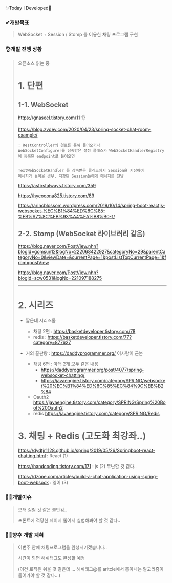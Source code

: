 ✨Today I Developed🤞



### ✔개발목표

> WebSocket + Session / Stomp 를 이용한 채팅 프로그램 구현



### 👌개발 진행 상황

> 오픈소스 읽는 중
>
> 
>
>
> # 1. 단편
>
> 
>
> ## 1-1. WebSocket
>
> https://gnaseel.tistory.com/11 👌
>
> https://blog.zvdev.com/2020/04/23/spring-socket-chat-room-example/
>
> ```
> : RestController의 경로를 통해 들어오거나
> WebSocketConfigurer를 상속받은 설정 클래스가 WebSocketHandlerRegistry에 등록된 endpoint로 들어오면
> 
> 
> TextWebSocketHandler 를 상속받은 클래스에서 Session을 저장하여
> 메세지가 들어올 경우, 저장된 Session들에게 메세지를 전달
> ```
>
> 
>
> https://asfirstalways.tistory.com/359
>
> 
>
> https://hyeooona825.tistory.com/89
>
> 
>
> https://arincblossom.wordpress.com/2019/10/14/spring-boot-reactjs-websocket-%EC%B1%84%ED%8C%85-%EB%A7%8C%EB%93%A4%EA%B8%B0-1/
>
> 
>
> ## 2-2. Stomp (WebSocket 라이브러리 같음)
>
> https://blog.naver.com/PostView.nhn?blogId=gomsun12&logNo=222068422927&categoryNo=29&parentCategoryNo=0&viewDate=&currentPage=1&postListTopCurrentPage=1&from=postView
>
> 
>
> https://blog.naver.com/PostView.nhn?blogId=scw0531&logNo=221097188275
>
> 
>
> <hr>
>
> 
>
>
> # 2. 시리즈
>
> - 짧은데 시리즈물
>   - 채팅 2편 : https://basketdeveloper.tistory.com/78
>   - redis : https://basketdeveloper.tistory.com/77?category=877627
>
> 
>
> - 거의 끝판왕 : https://daddyprogrammer.org/ 이사람이 근본
>   - 채팅 6편 : 아래 2개 모두 같은 내용
>     - https://daddyprogrammer.org/post/4077/spring-websocket-chatting/
>     - https://javaengine.tistory.com/category/SPRING/websocket%20%EC%B1%84%ED%8C%85%EC%84%9C%EB%B2%84
>   - Oauth2 https://javaengine.tistory.com/category/SPRING/Spring%20Boot%20Oauth2
>   - redis https://javaengine.tistory.com/category/SPRING/Redis
>
> 
>
> # 3. 채팅 + Redis (고도화 최강좌..)
>
> https://dydtjr1128.github.io/spring/2019/05/26/Springboot-react-chatting.html : React (1)
>
> https://handcoding.tistory.com/171 : js (2) 무난할 것 같다..
>
> https://dzone.com/articles/build-a-chat-application-using-spring-boot-websock : 영어 (3)
>
> 







### 🤷‍♂️개발이슈

> 오래 걸릴 것 같은 불안감..
>
> 프론트에 적당한 페이지 뚤어서 실험해봐야 할 것 같다..



### 🐱‍🚀향후 개발 계획

> 이번주 안에 채팅프로그램을 완성시키겠습니다..
>
> 시간이 되면 해쉬태그도 완성할 예정 
>
> (이건 로직은 쉬울 것 같은데 ... 해쉬태그@를 aritcle에서 뽑아내는 알고리즘이 들어가야 할 것 같다...)